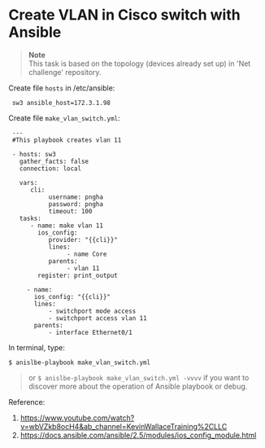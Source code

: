 # Create VLAN in Cisco switch with Ansible
> **Note**  
> This task is based on the topology (devices already set up) in 'Net challenge' repository.

Create file `hosts` in /etc/ansible:
     
     sw3 ansible_host=172.3.1.98
     
Create file `make_vlan_switch.yml`:
     
     ---
     #This playbook creates vlan 11
     
     - hosts: sw3
       gather_facts: false
       connection: local
       
       vars: 
          cli:
               username: pngha
               password: pngha
               timeout: 100
       tasks:
          - name: make vlan 11
            ios_config: 
               provider: "{{cli}}"
               lines:
                    - name Core
               parents:
                    - vlan 11
            register: print_output
            
         - name:
           ios_config: "{{cli}}"
           lines:
               - switchport mode access 
               - switchport access vlan 11
           parents:
               - interface Ethernet0/1
     
In terminal, type:
    
    $ anislbe-playbook make_vlan_switch.yml

 > or `$ anislbe-playbook make_vlan_switch.yml -vvvv` if you want to discover more 
 > about the operation of Ansible playbook or debug.

Reference: 
  
1. https://www.youtube.com/watch?v=wbVZkb8ocH4&ab_channel=KevinWallaceTraining%2CLLC
2. https://docs.ansible.com/ansible/2.5/modules/ios_config_module.html
